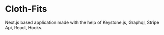 # Cloth-Fits
Next.js based application made with the help of Keystone.js, Graphql, Stripe Api, React, Hooks.

